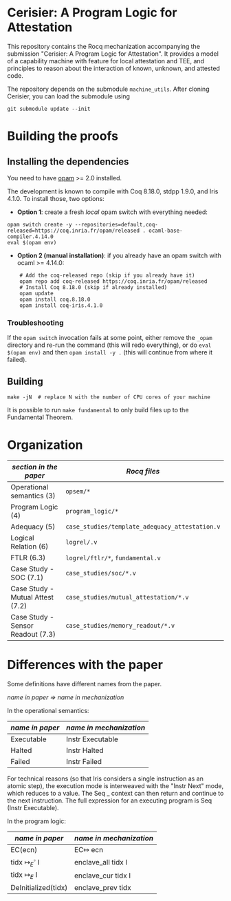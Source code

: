 # Cerisier: A Program Logic for Attestation
This repository contains the Rocq mechanization accompanying the submission 
"Cerisier: A Program Logic for Attestation".
It provides a model of a capability machine with feature for local attestation and TEE,
and principles to reason about the interaction of known, unknown, and attested code.

The repository depends on the submodule `machine_utils`.
After cloning Cerisier, you can load the submodule using
```
git submodule update --init
```

# Building the proofs

## Installing the dependencies

You need to have [opam](https://opam.ocaml.org/) >= 2.0 installed.

The development is known to compile with Coq 8.18.0, stdpp 1.9.0, and Iris 4.1.0. 
To install those, two options:

- **Option 1**: create a fresh *local* opam switch with everything needed:

```
opam switch create -y --repositories=default,coq-released=https://coq.inria.fr/opam/released . ocaml-base-compiler.4.14.0
eval $(opam env)
```

- **Option 2 (manual installation)**: if you already have an opam switch with
  ocaml >= 4.14.0:

```
    # Add the coq-released repo (skip if you already have it)
    opam repo add coq-released https://coq.inria.fr/opam/released
    # Install Coq 8.18.0 (skip if already installed)
    opam update
    opam install coq.8.18.0
    opam install coq-iris.4.1.0
```

### Troubleshooting

If the `opam switch` invocation fails at some point, either remove the `_opam`
directory and re-run the command (this will redo everything), or do `eval $(opam
env)` and then `opam install -y .` (this will continue from where it failed).

## Building

```
make -jN  # replace N with the number of CPU cores of your machine
```

It is possible to run `make fundamental` to only build files up to the
Fundamental Theorem.

<!-- # Documentation -->

<!-- An HTML rendering of the development can be browsed online at -->
<!-- [logsem.github.io/cerise/dev/](https://logsem.github.io/cerise/dev/). In -->
<!-- particular, the index page provides an overview of the organisation of the -->
<!-- formalization. -->

# Organization

| *section in the paper*            | *Rocq files*                                   |
|-----------------------------------|------------------------------------------------|
| Operational semantics (3)         | `opsem/*`                                      |
| Program Logic (4)                 | `program_logic/*`                              |
| Adequacy (5)                      | `case_studies/template_adequacy_attestation.v` |
| Logical Relation (6)              | `logrel/.v`                                    |
| FTLR (6.3)                        | `logrel/ftlr/*`, `fundamental.v`               |
| Case Study - SOC (7.1)            | `case_studies/soc/*.v`                         |
| Case Study - Mutual Attest (7.2)  | `case_studies/mutual_attestation/*.v`          |
| Case Study - Sensor Readout (7.3) | `case_studies/memory_readout/*.v`              |

# Differences with the paper

Some definitions have different names from the paper.  

*name in paper => name in mechanization*

In the operational semantics:

| *name in paper*   | *name in mechanization*   |
|-------------------|---------------------------|
| Executable        | Instr Executable          |
| Halted            | Instr Halted              |
| Failed            | Instr Failed              |

For technical reasons (so that Iris considers a single instruction as an atomic step), 
the execution mode is interweaved with the "Instr Next" mode, which reduces to a value.
The Seq _ context can then return and continue to the next instruction. The full expression 
for an executing program is Seq (Instr Executable).

In the program logic:

| *name in paper*                | *name in mechanization* |
|--------------------------------|-------------------------|
| EC(ecn)                        | EC⤇ ecn                 |
| tidx $\mapsto_{E}^{\square}$ I | enclave_all tidx I      |
| tidx $\mapsto_{E}$ I           | enclave_cur tidx I      |
| DeInitialized(tidx)            | enclave_prev tidx       |
